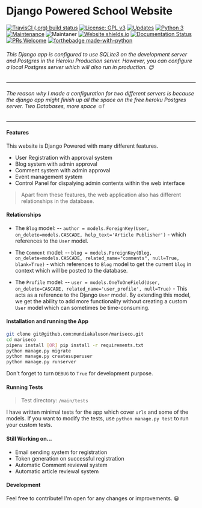 # Django Powered School Website



[![TravisCI (.org) build status](https://travis-ci.com/mundiakaluson/mariseco.svg?branch=main)]() [![License: GPL v3](https://img.shields.io/badge/License-GPLv3-blue.svg)](https://www.gnu.org/licenses/gpl-3.0) [![Updates](https://pyup.io/repos/github/mundiakaluson/mariseco/shield.svg)](https://pyup.io/repos/github/mundiakaluson/mariseco/) [![Python 3](https://pyup.io/repos/github/mundiakaluson/mariseco/python-3-shield.svg)](https://pyup.io/repos/github/mundiakaluson/mariseco/) [![Maintenance](https://img.shields.io/badge/Maintained%3F-yes-green.svg)](https://GitHub.com/Naereen/StrapDown.js/graphs/commit-activity) ![Maintaner](https://img.shields.io/badge/maintainer-mundiakaluson-blue) [![Website shields.io](https://img.shields.io/website-up-down-green-red/http/shields.io.svg)](http://shields.io/) [![Documentation Status](https://readthedocs.org/projects/ansicolortags/badge/?version=latest)](http://ansicolortags.readthedocs.io/?badge=latest) [![PRs Welcome](https://img.shields.io/badge/PRs-welcome-brightgreen.svg?style=flat-square)](http://makeapullrequest.com)
[![forthebadge made-with-python](http://ForTheBadge.com/images/badges/made-with-python.svg)](https://www.python.org/) 

###### This Django app is configured to use SQLite3 on the development server and Postgres in the Heroku Production server. However, you can configure a local Postgres server which will also run in production. 😊

-------------------------
###### The reason why I made a configuration for two different servers is because the django app might finish up all the space on the free heroku Postgres server. Two Databases, more space ☺️!
--------------------------
#### Features
This website is Django Powered with many different features.
- User Registration with approval system
- Blog system with admin approval
- Comment system with admin approval
- Event management system
- Control Panel for dispalying admin contents within the web interface


> Apart from these features, the web application also has different relationships
> in the database.
#### Relationships
- The ```Blog``` model:
-- ```author = models.ForeignKey(User, on_delete=models.CASCADE, help_text='Article Publisher')``` - which references to the ```User``` model.

- The ```Comment``` model:
-- ```blog = models.ForeignKey(Blog, on_delete=models.CASCADE, related_name="comments", null=True, blank=True)``` - which references to ```Blog``` model to get the current ```blog``` in context which will be posted to the database.

- The ```Profile``` model:
-- ```user = models.OneToOneField(User, on_delete=CASCADE, related_name='user_profile', null=True)``` - This acts as a reference to the Django ```User``` model. By extending this model, we get the ability to add more functionality without  creating a custom ```User``` model which can sometimes be time-consuming.

#### Installation and running the App

```sh
git clone git@github.com:mundiakaluson/mariseco.git
cd mariseco
pipenv install [OR] pip install -r requirements.txt
python manage.py migrate
python manage.py createsuperuser
python manage.py runserver
```

Don't forget to turn ```DEBUG``` to ```True``` for development purpose.

#### Running Tests
> Test directory: ```/main/tests```


I have written minimal tests for the app which cover ```urls``` and some of the models. If you want to modify the tests, use ```python manage.py test``` to run your custom tests.


#### Still Working on...

- Email sending system for registration
- Token generation on successful registration
- Automatic Comment reviewal system
- Automatic article reviewal system


#### Development

Feel free to contribute! I'm open for any changes or improvements. 😀
